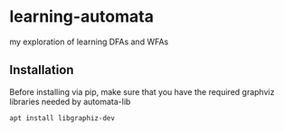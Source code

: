 # learning-automata
my exploration of learning DFAs and WFAs

## Installation

Before installing via pip, make sure that you have the required 
graphviz libraries needed by automata-lib
```shell
apt install libgraphiz-dev
```
